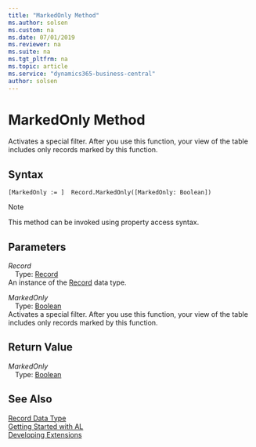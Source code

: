```yaml
---
title: "MarkedOnly Method"
ms.author: solsen
ms.custom: na
ms.date: 07/01/2019
ms.reviewer: na
ms.suite: na
ms.tgt_pltfrm: na
ms.topic: article
ms.service: "dynamics365-business-central"
author: solsen
---
```

[//]: # (START>DO_NOT_EDIT)
[//]: # (IMPORTANT:Do not edit any of the content between here and the END>DO_NOT_EDIT.)
[//]: # (Any modifications should be made in the .xml files in the ModernDev repo.)
# MarkedOnly Method
Activates a special filter. After you use this function, your view of the table includes only records marked by this function.


## Syntax
```
[MarkedOnly := ]  Record.MarkedOnly([MarkedOnly: Boolean])
```
> [!NOTE]  
> This method can be invoked using property access syntax.  
## Parameters
*Record*  
&emsp;Type: [Record](record-data-type.md)  
An instance of the [Record](record-data-type.md) data type.  

*MarkedOnly*  
&emsp;Type: [Boolean](../boolean/boolean-data-type.md)  
Activates a special filter. After you use this function, your view of the table includes only records marked by this function.  


## Return Value
*MarkedOnly*  
&emsp;Type: [Boolean](../boolean/boolean-data-type.md)  
  


[//]: # (IMPORTANT: END>DO_NOT_EDIT)
## See Also
[Record Data Type](record-data-type.md)  
[Getting Started with AL](../../devenv-get-started.md)  
[Developing Extensions](../../devenv-dev-overview.md)